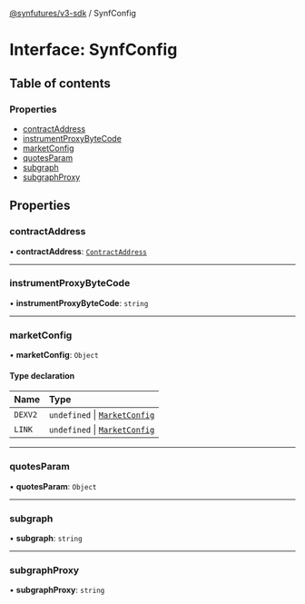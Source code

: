 [@synfutures/v3-sdk](../README.md) / SynfConfig

# Interface: SynfConfig

## Table of contents

### Properties

- [contractAddress](SynfConfig.md#contractaddress)
- [instrumentProxyByteCode](SynfConfig.md#instrumentproxybytecode)
- [marketConfig](SynfConfig.md#marketconfig)
- [quotesParam](SynfConfig.md#quotesparam)
- [subgraph](SynfConfig.md#subgraph)
- [subgraphProxy](SynfConfig.md#subgraphproxy)

## Properties

### contractAddress

• **contractAddress**: [`ContractAddress`](ContractAddress.md)

___

### instrumentProxyByteCode

• **instrumentProxyByteCode**: `string`

___

### marketConfig

• **marketConfig**: `Object`

#### Type declaration

| Name | Type |
| :------ | :------ |
| `DEXV2` | `undefined` \| [`MarketConfig`](MarketConfig.md) |
| `LINK` | `undefined` \| [`MarketConfig`](MarketConfig.md) |

___

### quotesParam

• **quotesParam**: `Object`

___

### subgraph

• **subgraph**: `string`

___

### subgraphProxy

• **subgraphProxy**: `string`
